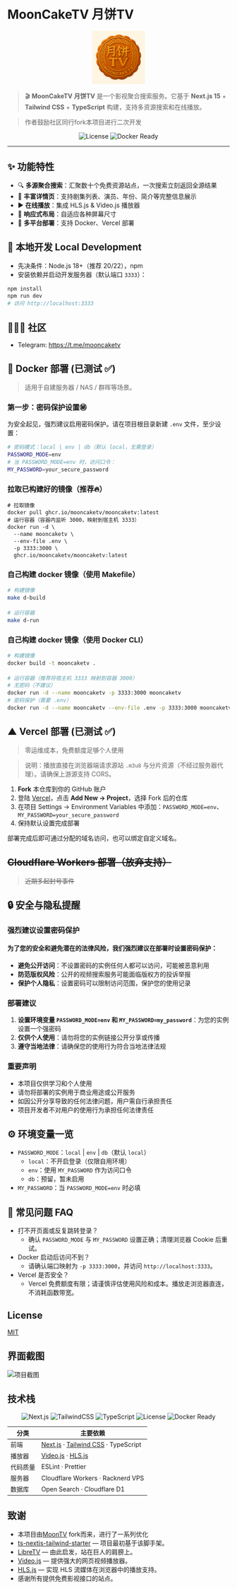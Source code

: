 # MoonCakeTV 月饼TV

<div align="center">
  <img src="public/logo.png" alt="MoonCakeTV Logo" width="120">
</div>

> 🎬 **MoonCakeTV 月饼TV** 是一个影视聚合搜索服务。它基于 **Next.js 15** + **Tailwind&nbsp;CSS** + **TypeScript** 构建，支持多资源搜索和在线播放。

> 作者鼓励社区同行fork本项目进行二次开发

<div align="center">

![License](https://img.shields.io/badge/License-MIT-green)
![Docker Ready](https://img.shields.io/badge/Docker-ready-blue?logo=docker)

</div>

---

## ✨ 功能特性

- 🔍 **多源聚合搜索**：汇聚数十个免费资源站点，一次搜索立刻返回全源结果
- 📄 **丰富详情页**：支持剧集列表、演员、年份、简介等完整信息展示
- ▶️ **在线播放**：集成 HLS.js & Video.js 播放器
- 📱 **响应式布局**：自适应各种屏幕尺寸
- 🚀 **多平台部署**：支持 Docker、Vercel 部署

## 🚀 本地开发 Local Development

- 先决条件：Node.js 18+（推荐 20/22），npm
- 安装依赖并启动开发服务器（默认端口 `3333`）：

```bash
npm install
npm run dev
# 访问 http://localhost:3333
```

## 🎃🎃🎃 社区

- Telegram: https://t.me/mooncaketv

## 🐳 Docker 部署 (已测试 ✅)

> 适用于自建服务器 / NAS / 群晖等场景。

### 第一步：密码保护设置㊙️

为安全起见，强烈建议启用密码保护。请在项目根目录新建 `.env` 文件，至少设置：

```bash
# 密码模式：local | env | db（默认 local，无需登录）
PASSWORD_MODE=env
# 当 PASSWORD_MODE=env 时，访问口令：
MY_PASSWORD=your_secure_password

```

### 拉取已构建好的镜像（推荐🔥）

```shell
# 拉取镜像
docker pull ghcr.io/mooncaketv/mooncaketv:latest
# 运行容器（容器内监听 3000，映射到宿主机 3333）
docker run -d \
  --name mooncaketv \
  --env-file .env \
  -p 3333:3000 \
  ghcr.io/mooncaketv/mooncaketv:latest
```

### 自己构建 docker 镜像（使用 Makefile）

```bash
# 构建镜像
make d-build

# 运行容器
make d-run
```

### 自己构建 docker 镜像（使用 Docker CLI）

```bash
# 构建镜像
docker build -t mooncaketv .

# 运行容器（推荐将宿主机 3333 映射到容器 3000）
# 无密码（不建议）
docker run -d --name mooncaketv -p 3333:3000 mooncaketv
# 密码保护（需要 .env）
docker run -d --name mooncaketv --env-file .env -p 3333:3000 mooncaketv
```

## ▲ Vercel 部署 (已测试 ✅)

> 零运维成本，免费额度足够个人使用

> 说明：播放直接在浏览器端请求源站 `.m3u8` 与分片资源（不经过服务器代理）。请确保上游源支持 CORS。

1. **Fork** 本仓库到你的 GitHub 账户
2. 登陆 [Vercel](https://vercel.com/)，点击 **Add New → Project**，选择 Fork 后的仓库
3. 在项目 Settings → Environment Variables 中添加：`PASSWORD_MODE=env`、`MY_PASSWORD=your_secure_password`
4. 保持默认设置完成部署

部署完成后即可通过分配的域名访问，也可以绑定自定义域名。

## ~~Cloudflare Workers 部署（放弃支持）~~

> ~~近期多起封号事件~~

## 🔒 安全与隐私提醒

### 强烈建议设置密码保护

#### 为了您的安全和避免潜在的法律风险，我们**强烈建议**在部署时设置密码保护：

- **避免公开访问**：不设置密码的实例任何人都可以访问，可能被恶意利用
- **防范版权风险**：公开的视频搜索服务可能面临版权方的投诉举报
- **保护个人隐私**：设置密码可以限制访问范围，保护您的使用记录

### 部署建议

1. **设置环境变量 `PASSWORD_MODE=env` 和 `MY_PASSWORD=my_password`**：为您的实例设置一个强密码
2. **仅供个人使用**：请勿将您的实例链接公开分享或传播
3. **遵守当地法律**：请确保您的使用行为符合当地法律法规

### 重要声明

- 本项目仅供学习和个人使用
- 请勿将部署的实例用于商业用途或公开服务
- 如因公开分享导致的任何法律问题，用户需自行承担责任
- 项目开发者不对用户的使用行为承担任何法律责任

## ⚙️ 环境变量一览

- `PASSWORD_MODE`：`local` | `env` | `db`（默认 `local`）
  - `local`：不开启登录（仅限自用环境）
  - `env`：使用 `MY_PASSWORD` 作为访问口令
  - `db`：预留，暂未启用
- `MY_PASSWORD`：当 `PASSWORD_MODE=env` 时必填

## 🧪 常见问题 FAQ

- 打不开页面或反复跳转登录？
  - 确认 `PASSWORD_MODE` 与 `MY_PASSWORD` 设置正确；清理浏览器 Cookie 后重试。
- Docker 启动后访问不到？
  - 请确认端口映射为 `-p 3333:3000`，并访问 `http://localhost:3333`。
- Vercel 是否安全？
  - Vercel 免费额度有限；请谨慎评估使用风险和成本。播放走浏览器直连，不消耗函数带宽。

## License

[MIT](LICENSE)

## 界面截图

<img src="public/screenshot.png" alt="项目截图" style="max-width:600px">

## 技术栈

<div align="center">

![Next.js](https://img.shields.io/badge/Next.js-15-000?logo=nextdotjs)
![TailwindCSS](https://img.shields.io/badge/TailwindCSS-4-38bdf8?logo=tailwindcss)
![TypeScript](https://img.shields.io/badge/TypeScript-5.x-3178c6?logo=typescript)
![License](https://img.shields.io/badge/License-MIT-green)
![Docker Ready](https://img.shields.io/badge/Docker-ready-blue?logo=docker)

</div>

<table>
  <thead>
    <tr>
      <th>分类</th>
      <th>主要依赖</th>
    </tr>
  </thead>
  <tbody>
    <tr>
      <td>前端</td>
      <td><a href="https://nextjs.org/">Next.js</a> · <a href="https://tailwindcss.com/">Tailwind CSS</a> · TypeScript</td>
    </tr>
    <tr>
      <td>播放器</td>
      <td>
        <a href="https://github.com/videojs/video.js">Video.js</a> · 
        <a href="https://github.com/video-dev/hls.js/">HLS.js</a>
      </td>
    </tr>
    <tr>
      <td>代码质量</td>
      <td>ESLint · Prettier</td>
    </tr>
    <tr>
      <td>服务器</td>
      <td>Cloudflare Workers · Racknerd VPS</td>
    </tr>
    <tr>
      <td>数据库</td>
      <td>Open Search · Cloudflare D1</td>
    </tr>
  </tbody>
</table>

## 致谢

- 本项目由[MoonTV](https://github.com/LunaTechLab/MoonTV) fork而来，进行了一系列优化
- [ts-nextjs-tailwind-starter](https://github.com/theodorusclarence/ts-nextjs-tailwind-starter) — 项目最初基于该脚手架。
- [LibreTV](https://github.com/LibreSpark/LibreTV) — 由此启发，站在巨人的肩膀上。
- [Video.js](https://github.com/videojs/video.js) — 提供强大的网页视频播放器。
- [HLS.js](https://github.com/video-dev/hls.js) — 实现 HLS 流媒体在浏览器中的播放支持。
- 感谢所有提供免费影视接口的站点。
